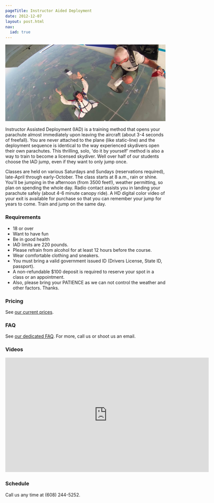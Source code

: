 ```yaml
---
pageTitle: Instructor Aided Deployment
date: 2012-12-07
layout: post.html
nav:
  iad: true
---
```


<img src="../img/iad.jpg" alt="IAD example" class="full-width">

Instructor Assisted Deployment (IAD) is a training method that opens your parachute almost immediately upon leaving the aircraft (about 3-4 seconds of freefall). You are never attached to the plane (like static-line) and the deployment sequence is identical to the way experienced skydivers open their own parachutes. This thrilling, solo, 'do it by yourself' method is also a way to train to become a licensed skydiver. Well over half of our students choose the IAD jump, even if they want to only jump once.

Classes are held on various Saturdays and Sundays (reservations required), late-April through early-October. The class starts at 8 a.m., rain or shine. You'll be jumping in the afternoon (from 3500 feet!), weather permitting, so plan on spending the whole day. Radio contact assists you in landing your parachute safely (about 4-6 minute canopy ride). A HD digital color video of your exit is available for purchase so that you can remember your jump for years to come. Train and jump on the same day.

### Requirements

  * 18 or over
  * Want to have fun
  * Be in good health
  * IAD limits are 220 pounds.
  * Please refrain from alcohol for at least 12 hours before the course.
  * Wear comfortable clothing and sneakers.
  * You must bring a valid government issued ID (Drivers License, State ID, passport).
  * A non-refundable $100 deposit is required to reserve your spot in a class or an appointment.
  * Also, please bring your PATIENCE as we can not control the weather and other factors. Thanks.

### Pricing

See [our current prices](../prices).

### FAQ

See [our dedicated FAQ](../frequently-asked-questions). For more, call us or shoot us an email.

### Videos

<iframe width="640" height="360" src="https://www.youtube-nocookie.com/embed/gRG8zh7J0w0" frameborder="0" allowfullscreen></iframe>

### Schedule

Call us any time at (608) 244-5252.